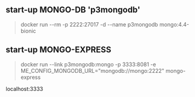 ## start-up MONGO-DB 'p3mongodb'
> docker run --rm -p 2222:27017 -d --name p3mongodb mongo:4.4-bionic

## start-up MONGO-EXPRESS
> docker run --link p3mongodb:mongo -p 3333:8081 -e ME_CONFIG_MONGODB_URL="mongodb://mongo:2222" mongo-express

localhost:3333